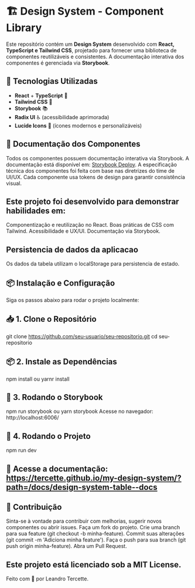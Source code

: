 # 🏗️ Design System - Component Library

Este repositório contém um **Design System** desenvolvido com **React, TypeScript e Tailwind CSS**, projetado para fornecer uma biblioteca de componentes reutilizáveis e consistentes. A documentação interativa dos componentes é gerenciada via **Storybook**.

## 🚀 Tecnologias Utilizadas

- **React** + **TypeScript** 🔹  
- **Tailwind CSS** 🎨  
- **Storybook** 📚  
- **Radix UI** ♿ (acessibilidade aprimorada)  
- **Lucide Icons** 🔄 (ícones modernos e personalizáveis)  

## 📖 Documentação dos Componentes
Todos os componentes possuem documentação interativa via Storybook.
A documentação está disponível em: [Storybook Deploy](https://tercette.github.io/my-design-system/?path=/docs/design-system-table--docs).
A especificação técnica dos componentes foi feita com base nas diretrizes do time de UI/UX.
Cada componente usa tokens de design para garantir consistência visual.

## Este projeto foi desenvolvido para demonstrar habilidades em:
Componentização e reutilização no React.
Boas práticas de CSS com Tailwind.
Acessibilidade e UX/UI.
Documentação via Storybook.

## Persistencia de dados da aplicacao
Os dados da tabela utilizam o localStorage para persistencia de estado.

## 📦 Instalação e Configuração

Siga os passos abaixo para rodar o projeto localmente:

## 📥 1. Clone o Repositório
git clone https://github.com/seu-usuario/seu-repositorio.git
cd seu-repositorio

## 📦 2. Instale as Dependências
npm install ou yarnr install

## 📌 3. Rodando o Storybook

npm run storybook ou yarn storybook
Acesse no navegador: http://localhost:6006/

## 🔧 4. Rodando o Projeto
npm run dev

## 🔗 Acesse a documentação: https://tercette.github.io/my-design-system/?path=/docs/design-system-table--docs

## 🤝 Contribuição
Sinta-se à vontade para contribuir com melhorias, sugerir novos componentes ou abrir issues.
Faça um fork do projeto.
Crie uma branch para sua feature (git checkout -b minha-feature).
Commit suas alterações (git commit -m 'Adiciona minha feature').
Faça o push para sua branch (git push origin minha-feature).
Abra um Pull Request.

## Este projeto está licenciado sob a MIT License.

Feito com 💙 por Leandro Tercette.